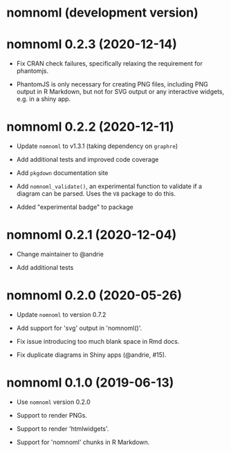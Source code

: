 # nomnoml (development version)

# nomnoml 0.2.3 (2020-12-14)

- Fix CRAN check failures, specifically relaxing the requirement for phantomjs.

- PhantomJS is only necessary for creating PNG files, including PNG output in R Markdown, but not for SVG output or any interactive widgets, e.g. in a shiny app.

# nomnoml 0.2.2 (2020-12-11)

- Update `nomnoml` to v1.3.1 (taking dependency on `graphre`)

- Add additional tests and improved code coverage

- Add `pkgdown` documentation site

- Add `nomnoml_validate()`, an experimental function to validate if a diagram can be parsed.  Uses the `V8` package to do this.

- Added "experimental badge" to package


# nomnoml 0.2.1 (2020-12-04)

- Change maintainer to @andrie

- Add additional tests


# nomnoml 0.2.0 (2020-05-26)

- Update `nomnoml` to version 0.7.2

- Add support for 'svg' output in 'nomnoml()'.

- Fix issue introducing too much blank space in Rmd docs.

- Fix duplicate diagrams in Shiny apps (@andrie, #15).


# nomnoml 0.1.0 (2019-06-13)

- Use `nomnoml` version 0.2.0

- Support to render PNGs.

- Support to render 'htmlwidgets'.

- Support for 'nomnoml' chunks in R Markdown.
